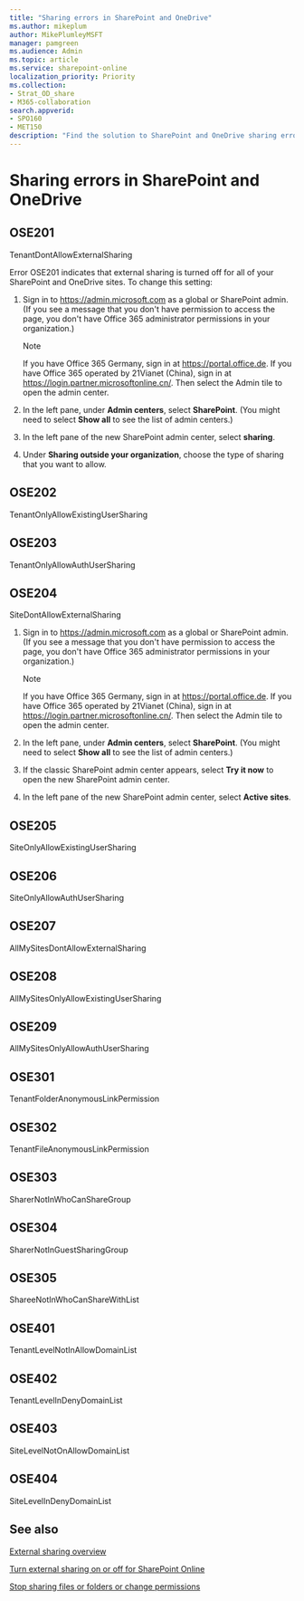 ```yaml
---
title: "Sharing errors in SharePoint and OneDrive"
ms.author: mikeplum
author: MikePlumleyMSFT
manager: pamgreen
ms.audience: Admin
ms.topic: article
ms.service: sharepoint-online
localization_priority: Priority
ms.collection:  
- Strat_OD_share
- M365-collaboration
search.appverid:
- SPO160
- MET150
description: "Find the solution to SharePoint and OneDrive sharing errors"
---
```


# Sharing errors in SharePoint and OneDrive

## OSE201
TenantDontAllowExternalSharing

Error OSE201 indicates that external sharing is turned off for all of your SharePoint and OneDrive sites. To change this setting:

1. Sign in to https://admin.microsoft.com as a global or SharePoint admin. (If you see a message that you don't have permission to access the page, you don't have Office 365 administrator permissions in your organization.)
    
    > [!NOTE]
    > If you have Office 365 Germany, sign in at https://portal.office.de. If you have Office 365 operated by 21Vianet (China), sign in at https://login.partner.microsoftonline.cn/. Then select the Admin tile to open the admin center.   
2. In the left pane, under **Admin centers**, select **SharePoint**. (You might need to select **Show all** to see the list of admin centers.) 
4. In the left pane of the new SharePoint admin center, select **sharing**.
5. Under **Sharing outside your organization**, choose the type of sharing that you want to allow.

## OSE202
TenantOnlyAllowExistingUserSharing

## OSE203
TenantOnlyAllowAuthUserSharing

## OSE204
SiteDontAllowExternalSharing

1. Sign in to https://admin.microsoft.com as a global or SharePoint admin. (If you see a message that you don't have permission to access the page, you don't have Office 365 administrator permissions in your organization.)
    
    > [!NOTE]
    > If you have Office 365 Germany, sign in at https://portal.office.de. If you have Office 365 operated by 21Vianet (China), sign in at https://login.partner.microsoftonline.cn/. Then select the Admin tile to open the admin center.  
    
2. In the left pane, under **Admin centers**, select **SharePoint**. (You might need to select **Show all** to see the list of admin centers.) 

3. If the classic SharePoint admin center appears, select **Try it now** to open the new SharePoint admin center. 

4. In the left pane of the new SharePoint admin center, select **Active sites**.



## OSE205
SiteOnlyAllowExistingUserSharing

## OSE206
SiteOnlyAllowAuthUserSharing

## OSE207
AllMySitesDontAllowExternalSharing

## OSE208
AllMySitesOnlyAllowExistingUserSharing

## OSE209
AllMySitesOnlyAllowAuthUserSharing

## OSE301
TenantFolderAnonymousLinkPermission

## OSE302
TenantFileAnonymousLinkPermission

## OSE303
SharerNotInWhoCanShareGroup

## OSE304
SharerNotInGuestSharingGroup

## OSE305
ShareeNotInWhoCanShareWithList

## OSE401
TenantLevelNotInAllowDomainList

## OSE402
TenantLevelInDenyDomainList

## OSE403
SiteLevelNotOnAllowDomainList

## OSE404
SiteLevelInDenyDomainList
  
## See also

[External sharing overview](external-sharing-overview.md)

[Turn external sharing on or off for SharePoint Online](turn-external-sharing-on-or-off.md)

[Stop sharing files or folders or change permissions](https://support.office.com/article/0a36470f-d7fe-40a0-bd74-0ac6c1e13323)
